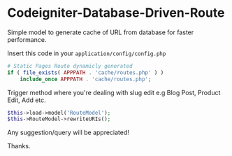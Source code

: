 # Codeigniter-Database-Driven-Route
Simple model to generate cache of URL from database for faster performance.

Insert this code in your `application/config/config.php`

```php
# Static Pages Route dynamicly generated
if ( file_exists( APPPATH . 'cache/routes.php' ) )
    include_once APPPATH . 'cache/routes.php';
```

Trigger method where you're dealing with slug edit e.g Blog Post, Product Edit, Add etc.

```php
$this->load->model('RouteModel');
$this->RouteModel->rewriteURIs();
```

Any suggestion/query will be appreciated!

Thanks.
